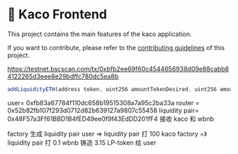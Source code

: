 # 🥞 Kaco Frontend

This project contains the main features of the kaco application.

If you want to contribute, please refer to the [contributing guidelines](./CONTRIBUTING.md) of this project.

https://testnet.bscscan.com/tx/0xbfb2ee69f60c4544656938d09e88cabb84122265d3eee8e29bdffc780dc5ea8b

```ts
addLiquidityETH(address token, uint256 amountTokenDesired, uint256 amountTokenMin, uint256 amountETHMin, address to, uint256 deadline)
```

user= 0xfb83a67784f110dc658b19515308a7a95c2ba33a
router = 0x52b82fb107f293d0712d82b639127a9807c55458
liquidity pair= 0x48F57a3Ff61BBD1B4fED49ee0f9f43EdDD201fF4 接收 kaco 和 wbnb

factory 生成 liquidity pair
user => liquidity pair 打 100 kaco
factory =》 liquidity pair 打 0.1 wbnb
铸造 3.15 LP-token 给 user
